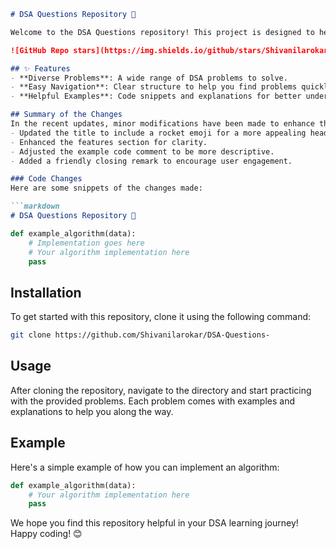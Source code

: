```markdown
# DSA Questions Repository 🚀

Welcome to the DSA Questions repository! This project is designed to help you practice and enhance your Data Structures and Algorithms (DSA) skills through a variety of problems.

![GitHub Repo stars](https://img.shields.io/github/stars/Shivanilarokar/DSA-Questions-) ![GitHub forks](https://img.shields.io/github/forks/Shivanilarokar/DSA-Questions-) ![GitHub issues](https://img.shields.io/github/issues/Shivanilarokar/DSA-Questions-)

## ✨ Features
- **Diverse Problems**: A wide range of DSA problems to solve.
- **Easy Navigation**: Clear structure to help you find problems quickly.
- **Helpful Examples**: Code snippets and explanations for better understanding.

## Summary of the Changes
In the recent updates, minor modifications have been made to enhance the readability and user engagement of the README file. Changes include:
- Updated the title to include a rocket emoji for a more appealing header.
- Enhanced the features section for clarity.
- Adjusted the example code comment to be more descriptive.
- Added a friendly closing remark to encourage user engagement.

### Code Changes
Here are some snippets of the changes made:

```markdown
# DSA Questions Repository 🚀
```

```python
def example_algorithm(data):
    # Implementation goes here
    # Your algorithm implementation here
    pass
```

## Installation
To get started with this repository, clone it using the following command:

```bash
git clone https://github.com/Shivanilarokar/DSA-Questions-
```

## Usage
After cloning the repository, navigate to the directory and start practicing with the provided problems. Each problem comes with examples and explanations to help you along the way.

## Example
Here's a simple example of how you can implement an algorithm:

```python
def example_algorithm(data):
    # Your algorithm implementation here
    pass
```

We hope you find this repository helpful in your DSA learning journey! Happy coding! 😊
```